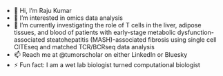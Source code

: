 - 👋 Hi, I’m Raju Kumar
- 👀 I’m interested in omics data analysis
- 🌱 I’m currently investigating the role of T cells in the liver, adipose tissues, and blood of patients with early-stage metabolic dysfunction-associated steatohepatitis (MASH)-associated fibrosis using single cell CITEseq and matched TCR/BCRseq data analysis
- 📫 Reach me at @tumorscholar on either LinkedIn or Bluesky 
- ⚡ Fun fact: I am a wet lab biologist turned computational biologist

<!---
tumorscholar/tumorscholar is a ✨ special ✨ repository because its `README.md` (this file) appears on your GitHub profile.
You can click the Preview link to take a look at your changes.
--->
